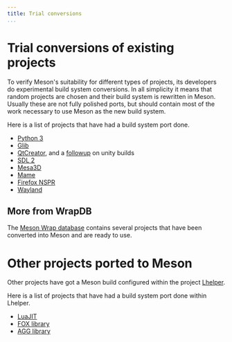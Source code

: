 ```yaml
---
title: Trial conversions
...
```


# Trial conversions of existing projects

To verify Meson's suitability for different types of projects, its developers do experimental build system conversions. In all simplicity it means that random projects are chosen and their build system is rewritten in Meson. Usually these are not fully polished ports, but should contain most of the work necessary to use Meson as the new build system.

Here is a list of projects that have had a build system port done.

* [Python 3](https://mail.python.org/pipermail/python-dev/2013-June/126748.html)
* [Glib](https://mail.gnome.org/archives/gtk-devel-list/2013-August/msg00001.html)
* [QtCreator](http://lists.qt-project.org/pipermail/qt-creator/2014-May/003584.html), and a [followup](http://lists.qt-project.org/pipermail/qt-creator/2014-May/003598.html) on unity builds
* [SDL 2](https://forums.libsdl.org/viewtopic.php?t=10093&sid=8cf1d6c83d4d73fe6cfbb7cbb16b3d28)
* [Mesa3D](https://lists.freedesktop.org/archives/mesa-dev/2014-July/064160.html)
* [Mame](http://www.mameworld.info/ubbthreads/showthreaded.php?Cat=&Number=332119&page=0&view=expanded&sb=5&o=&fpart=1&vc=1)
* [Firefox NSPR](https://groups.google.com/forum/#!topic/mozilla.dev.builds/daS3DK2F1MQ)
* [Wayland](https://lists.freedesktop.org/archives/wayland-devel/2015-February/020124.html)

## More from WrapDB

The [Meson Wrap database](https://wrapdb.mesonbuild.com) contains several projects that have been converted into Meson and are ready to use.

# Other projects ported to Meson

Other projects have got a Meson build configured within the project [Lhelper](https://github.com/franko/lhelper).

Here is a list of projects that have had a build system port done within Lhelper.

* [LuaJIT](https://github.com/franko/luajit.git)
* [FOX library](https://github.com/franko/fox-1.6.git)
* [AGG library](https://github.com/franko/agg.git)

